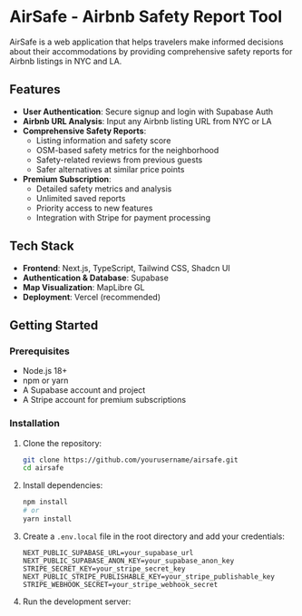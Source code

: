 # AirSafe - Airbnb Safety Report Tool

AirSafe is a web application that helps travelers make informed decisions about their accommodations by providing comprehensive safety reports for Airbnb listings in NYC and LA.

## Features

- **User Authentication**: Secure signup and login with Supabase Auth
- **Airbnb URL Analysis**: Input any Airbnb listing URL from NYC or LA 
- **Comprehensive Safety Reports**:
  - Listing information and safety score
  - OSM-based safety metrics for the neighborhood
  - Safety-related reviews from previous guests
  - Safer alternatives at similar price points
- **Premium Subscription**:
  - Detailed safety metrics and analysis
  - Unlimited saved reports
  - Priority access to new features
  - Integration with Stripe for payment processing

## Tech Stack

- **Frontend**: Next.js, TypeScript, Tailwind CSS, Shadcn UI
- **Authentication & Database**: Supabase
- **Map Visualization**: MapLibre GL
- **Deployment**: Vercel (recommended)

## Getting Started

### Prerequisites

- Node.js 18+ 
- npm or yarn
- A Supabase account and project
- A Stripe account for premium subscriptions

### Installation

1. Clone the repository:
   ```bash
   git clone https://github.com/yourusername/airsafe.git
   cd airsafe
   ```

2. Install dependencies:
   ```bash
   npm install
   # or
   yarn install
   ```

3. Create a `.env.local` file in the root directory and add your credentials:
   ```
   NEXT_PUBLIC_SUPABASE_URL=your_supabase_url
   NEXT_PUBLIC_SUPABASE_ANON_KEY=your_supabase_anon_key
   STRIPE_SECRET_KEY=your_stripe_secret_key
   NEXT_PUBLIC_STRIPE_PUBLISHABLE_KEY=your_stripe_publishable_key
   STRIPE_WEBHOOK_SECRET=your_stripe_webhook_secret
   ```

4. Run the development server:
   ```